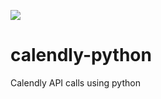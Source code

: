 <a href="https://codeclimate.com/github/kevteg/calendly-python/maintainability"><img src="https://api.codeclimate.com/v1/badges/8d96f6b46f140f3d178b/maintainability" /></a>
# calendly-python
Calendly API calls using python
